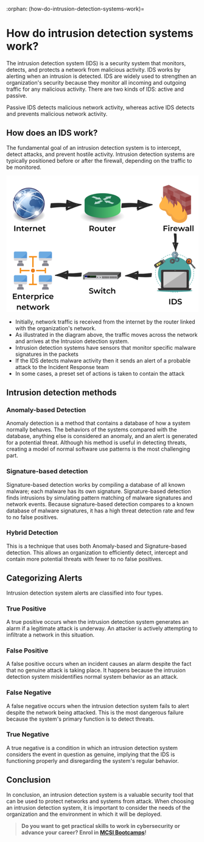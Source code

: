 :orphan:
(how-do-intrusion-detection-systems-work)=

# How do intrusion detection systems work?

The intrusion detection system (IDS) is a security system that monitors, detects, and protects a network from malicious activity. IDS works by alerting when an intrusion is detected. IDS are widely used to strengthen an organization's security because they monitor all incoming and outgoing traffic for any malicious activity.
There are two kinds of IDS: active and passive.

Passive IDS detects malicious network activity, whereas active IDS detects and prevents malicious network activity.

## How does an IDS work?

The fundamental goal of an intrusion detection system is to intercept, detect attacks, and prevent hostile activity. Intrusion detection systems are typically positioned before or after the firewall, depending on the traffic to be monitored.

![IDS](images/IDS.png)

- Initially, network traffic is received from the internet by the router linked with the organization's network.
- As illustrated in the diagram above, the traffic moves across the network and arrives at the Intrusion detection system.
- Intrusion detection systems have sensors that monitor specific malware signatures in the packets
- If the IDS detects malware activity then it sends an alert of a probable attack to the Incident Response team
- In some cases, a preset set of actions is taken to contain the attack

## Intrusion detection methods

### **Anomaly-based Detection**

Anomaly detection is a method that contains a database of how a system normally behaves. The behaviors of the systems compared with the database, anything else is considered an anomaly, and an alert is generated for a potential threat. Although his method is useful in detecting threats, creating a model of normal software use patterns is the most challenging part.

### **Signature-based detection**

Signature-based detection works by compiling a database of all known malware; each malware has its own signature. Signature-based detection finds intrusions by simulating pattern matching of malware signatures and network events. Because signature-based detection compares to a known database of malware signatures, it has a high threat detection rate and few to no false positives.

### **Hybrid Detection**

This is a technique that uses both Anomaly-based and Signature-based detection. This allows an organization to efficiently detect, intercept and contain more potential threats with fewer to no false positives.

## Categorizing Alerts

Intrusion detection system alerts are classified into four types.

### **True Positive**

A true positive occurs when the intrusion detection system generates an alarm if a legitimate attack is underway. An attacker is actively attempting to infiltrate a network in this situation.

### **False Positive**

A false positive occurs when an incident causes an alarm despite the fact that no genuine attack is taking place. It happens because the intrusion detection system misidentifies normal system behavior as an attack.

### **False Negative**

A false negative occurs when the intrusion detection system fails to alert despite the network being attacked. This is the most dangerous failure because the system's primary function is to detect threats.

### **True Negative**

A true negative is a condition in which an intrusion detection system considers the event in question as genuine, implying that the IDS is functioning properly and disregarding the system's regular behavior.

## Conclusion

In conclusion, an intrusion detection system is a valuable security tool that can be used to protect networks and systems from attack. When choosing an intrusion detection system, it is important to consider the needs of the organization and the environment in which it will be deployed.

> **Do you want to get practical skills to work in cybersecurity or advance your career? Enrol in [MCSI Bootcamps](https://www.mosse-institute.com/bootcamps.html)!**
